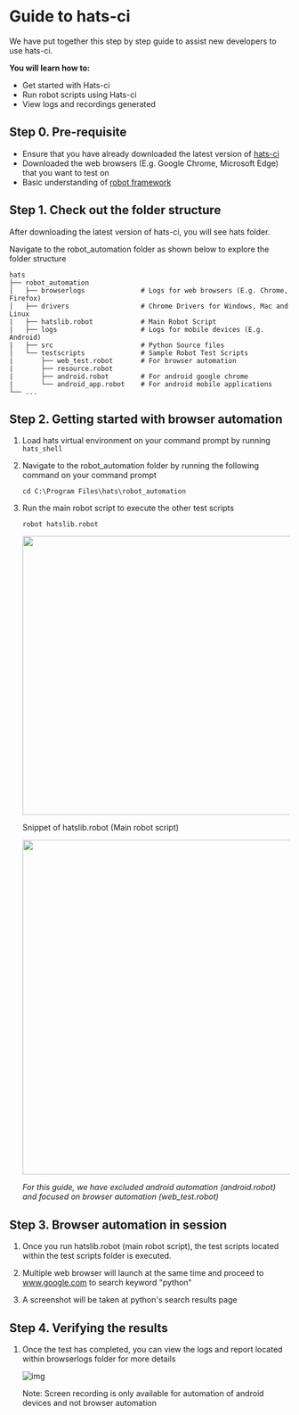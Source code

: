 # Guide to hats-ci 

We have put together this step by step guide to assist new developers to use hats-ci. 

**You will learn how to:**
* Get started with Hats-ci
* Run robot scripts using Hats-ci
* View logs and recordings generated

## Step 0. Pre-requisite
* Ensure that you have already downloaded the latest version of [hats-ci](https://github.com/younglim/hats-ci)
* Downloaded the web browsers (E.g. Google Chrome, Microsoft Edge) that you want to test on 
* Basic understanding of [robot framework](https://robotframework.org/robotframework/latest/RobotFrameworkUserGuide.html) 


## Step 1. Check out the folder structure

After downloading the latest version of hats-ci, you will see hats folder.

Navigate to the robot_automation folder as shown below to explore the folder structure

    hats
    ├── robot_automation        
    │   ├── browserlogs              # Logs for web browsers (E.g. Chrome, Firefox)
    │   ├── drivers                  # Chrome Drivers for Windows, Mac and Linux
    |   ├── hatslib.robot            # Main Robot Script
    |   ├── logs                     # Logs for mobile devices (E.g. Android)
    |   ├── src                      # Python Source files
    │   └── testscripts              # Sample Robot Test Scripts
    |       ├── web_test.robot       # For browser automation
    |       ├── resource.robot
    |       ├── android.robot        # For android google chrome
    |       └── android_app.robot    # For android mobile applications
    └── ...

## Step 2. Getting started with browser automation

1. Load hats virtual environment on your command prompt by running `hats_shell`


2. Navigate to the robot_automation folder by running the following command on your command prompt
   ```
   cd C:\Program Files\hats\robot_automation
3. Run the main robot script to execute the other test scripts
   ```
   robot hatslib.robot
   ```
   
   <img src="https://imgur.com/mEFPTll.png" width="500">
   
   Snippet of hatslib.robot (Main robot script)
   
   <img src="https://imgur.com/jV2GJQ1.png" width="600">

   *For this guide, we have excluded android automation (android.robot) and focused on browser automation (web_test.robot)*
   
   
## Step 3. Browser automation in session

1. Once you run hatslib.robot (main robot script), the test scripts located within the test scripts folder is executed.

2. Multiple web browser will launch at the same time and proceed to www.google.com to search keyword "python"

3. A screenshot will be taken at python's search results page


## Step 4. Verifying the results

1. Once the test has completed, you can view the logs and report located within browserlogs folder for more details

   ![img](https://media.giphy.com/media/LSckueQa9fnd0hhm3G/giphy.gif)

   Note: Screen recording is only available for automation of android devices and not browser automation
